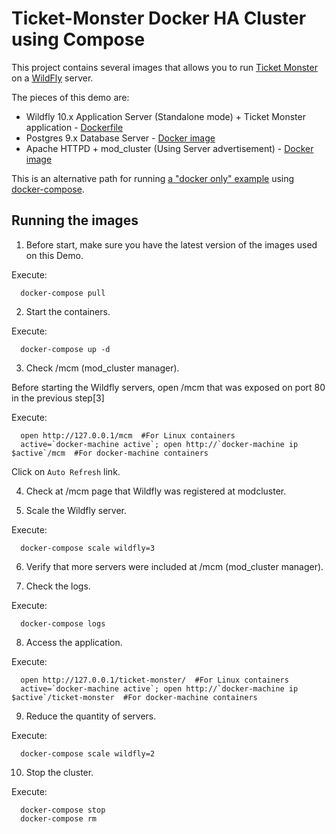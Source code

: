 # Ticket-Monster Docker HA Cluster using Compose



This project contains several images that allows you to run [Ticket Monster](http://www.jboss.org/ticket-monster/) on a [WildFly](http://www.wildfly.org) server.

The pieces of this demo are:

- Wildfly 10.x Application Server (Standalone mode) + Ticket Monster application - [Dockerfile](../Dockerfiles/ticketmonster-ha/Dockerfile)
- Postgres 9.x Database Server - [Docker image](https://hub.docker.com/_/postgres/)
- Apache HTTPD + mod_cluster (Using Server advertisement) - [Docker image](https://hub.docker.com/r/karm/mod_cluster-master-dockerhub/)

This is an alternative path for running [a "docker only" example](../Dockerfiles/ticketmonster-ha) using [docker-compose](http://docs.docker.com/compose).

## Running the images

1. Before start, make sure you have the latest version of the images used on this Demo.

  Execute:

      docker-compose pull

2. Start the containers.

  Execute:

      docker-compose up -d


3. Check /mcm (mod_cluster manager).

  Before starting the Wildfly servers, open /mcm that was exposed on port 80 in the previous step[3]

  Execute:

      open http://127.0.0.1/mcm  #For Linux containers
      active=`docker-machine active`; open http://`docker-machine ip $active`/mcm  #For docker-machine containers

  Click on `Auto Refresh` link.

4. Check at /mcm page that Wildfly was registered at modcluster.

5. Scale the Wildfly server.

  Execute:

      docker-compose scale wildfly=3

6. Verify that more servers were included at /mcm (mod_cluster manager).

7. Check the logs.

  Execute:

      docker-compose logs

8. Access the application.

  Execute:

      open http://127.0.0.1/ticket-monster/  #For Linux containers
      active=`docker-machine active`; open http://`docker-machine ip $active`/ticket-monster  #For docker-machine containers

9. Reduce the quantity of servers.

  Execute:

      docker-compose scale wildfly=2


10. Stop the cluster.

  Execute:

      docker-compose stop
      docker-compose rm
